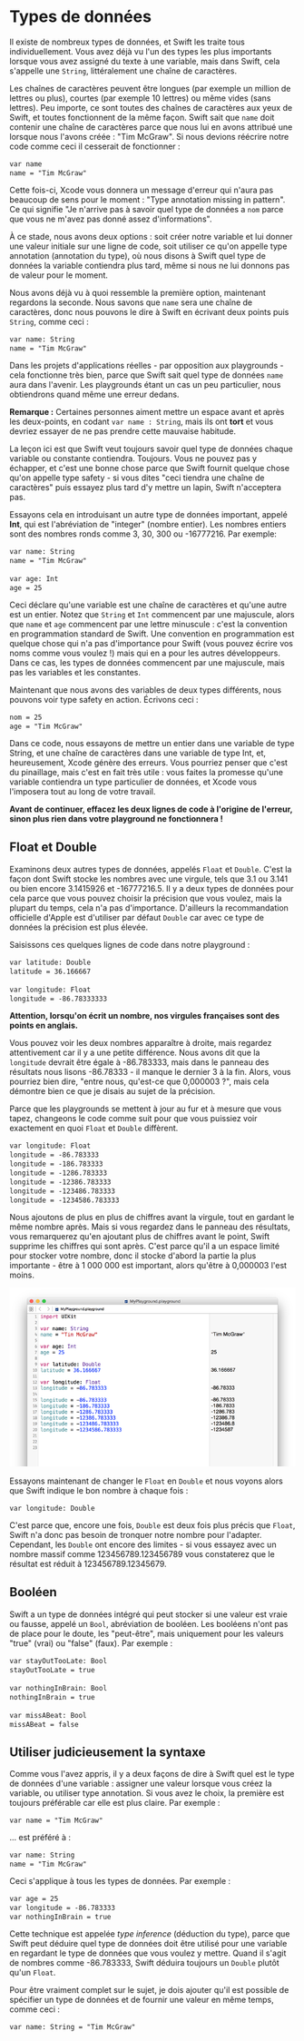 #  Types de données

Il existe de nombreux types de données, et Swift les traite tous individuellement. Vous avez déjà vu l'un des types les plus importants lorsque vous avez assigné du texte à une variable, mais dans Swift, cela s'appelle une `String`, littéralement une chaîne de caractères.

Les chaînes de caractères peuvent être longues (par exemple un million de lettres ou plus), courtes (par exemple 10 lettres) ou même vides (sans lettres). Peu importe, ce sont toutes des chaînes de caractères aux yeux de Swift, et toutes fonctionnent de la même façon. Swift sait que `name` doit contenir une chaîne de caractères parce que nous lui en avons attribué une lorsque nous l'avons créée : "Tim McGraw". Si nous devions réécrire notre code comme ceci il cesserait de fonctionner :

    var name
    name = "Tim McGraw"

Cette fois-ci, Xcode vous donnera un message d'erreur qui n'aura pas beaucoup de sens pour le moment : "Type annotation missing in pattern". Ce qui signifie "Je n'arrive pas à savoir quel type de données a `nom` parce que vous ne m'avez pas donné assez d'informations".

À ce stade, nous avons deux options : soit créer notre variable et lui donner une valeur initiale sur une ligne de code, soit utiliser ce qu'on appelle type annotation (annotation du type), où nous disons à Swift quel type de données la variable contiendra plus tard, même si nous ne lui donnons pas de valeur pour le moment.

Nous avons déjà vu à quoi ressemble la première option, maintenant regardons la seconde. Nous savons que `name` sera une chaîne de caractères, donc nous pouvons le dire à Swift en écrivant deux points puis `String`, comme ceci :

    var name: String
    name = "Tim McGraw"

Dans les projets d'applications réelles - par opposition aux playgrounds - cela fonctionne très bien, parce que Swift sait quel type de données `name` aura dans l'avenir. Les playgrounds étant un cas un peu particulier, nous obtiendrons quand même une erreur dedans.

**Remarque :** Certaines personnes aiment mettre un espace avant et après les deux-points, en codant `var name : String`, mais ils ont **tort** et vous devriez essayer de ne pas prendre cette mauvaise habitude.

La leçon ici est que Swift veut toujours savoir quel type de données chaque variable ou constante contiendra. Toujours. Vous ne pouvez pas y échapper, et c'est une bonne chose parce que Swift fournit quelque chose qu'on appelle type safety - si vous dites "ceci tiendra une chaîne de caractères" puis essayez plus tard d'y mettre un lapin, Swift n'acceptera pas.

Essayons cela en introduisant un autre type de données important, appelé **Int**, qui est l'abréviation de "integer" (nombre entier). Les nombres entiers sont des nombres ronds comme 3, 30, 300 ou -16777216. Par exemple:

    var name: String
    name = "Tim McGraw"

    var age: Int
    age = 25

Ceci déclare qu'une variable est une chaîne de caractères et qu'une autre est un entier. Notez que `String` et `Int` commencent par une majuscule, alors que `name` et `age` commencent par une lettre minuscule : c'est la convention en programmation standard de Swift. Une convention en programmation est quelque chose qui n'a pas d'importance pour Swift (vous pouvez écrire vos noms comme vous voulez !) mais qui en a pour les autres développeurs. Dans ce cas, les types de données commencent par une majuscule, mais pas les variables et les constantes.

Maintenant que nous avons des variables de deux types différents, nous pouvons voir type safety en action. Écrivons ceci :

    nom = 25
    age = "Tim McGraw"

Dans ce code, nous essayons de mettre un entier dans une variable de type String, et une chaîne de caractères dans une variable de type Int, et, heureusement, Xcode génère des erreurs. Vous pourriez penser que c'est du pinaillage, mais c'est en fait très utile : vous faites la promesse qu'une variable contiendra un type particulier de données, et Xcode vous l'imposera tout au long de votre travail.

**Avant de continuer, effacez les deux lignes de code à l'origine de l'erreur, sinon plus rien dans votre playground ne fonctionnera !**


## Float et Double

Examinons deux autres types de données, appelés `Float` et `Double`. C'est la façon dont Swift stocke les nombres avec une virgule, tels que 3.1 ou 3.141 ou bien encore 3.1415926 et -16777216.5. Il y a deux types de données pour cela parce que vous pouvez choisir la précision que vous voulez, mais la plupart du temps, cela n'a pas d'importance. D'ailleurs la recommandation officielle d'Apple est d'utiliser par défaut `Double` car avec ce type de données la précision est plus élevée.

Saisissons ces quelques lignes de code dans notre playground :

    var latitude: Double
    latitude = 36.166667

    var longitude: Float
    longitude = -86.78333333

**Attention, lorsqu'on écrit un nombre, nos virgules françaises sont des points en anglais.**

Vous pouvez voir les deux nombres apparaître à droite, mais regardez attentivement car il y a une petite différence. Nous avons dit que la `longitude` devrait être égale à -86.783333, mais dans le panneau des résultats nous lisons -86.78333 - il manque le dernier 3 à la fin. Alors, vous pourriez bien dire, "entre nous, qu'est-ce que 0,000003 ?", mais cela démontre bien ce que je disais au sujet de la précision.

Parce que les playgrounds se mettent à jour au fur et à mesure que vous tapez, changeons le code comme suit pour que vous puissiez voir exactement en quoi `Float` et `Double` diffèrent.

    var longitude: Float
    longitude = -86.783333
    longitude = -186.783333
    longitude = -1286.783333
    longitude = -12386.783333
    longitude = -123486.783333
    longitude = -1234586.783333

Nous ajoutons de plus en plus de chiffres avant la virgule, tout en gardant le même nombre après. Mais si vous regardez dans le panneau des résultats, vous remarquerez qu'en ajoutant plus de chiffres avant le point, Swift supprime les chiffres qui sont après. C'est parce qu'il a un espace limité pour stocker votre nombre, donc il stocke d'abord la partie la plus importante - être à 1 000 000 est important, alors qu'être à 0,000003 l'est moins.

![Dans Swift, un Float contient beaucoup moins de données qu'un Double, vous devriez donc utiliser le type Double lorsque c'est possible](0-4.png)

Essayons maintenant de changer le `Float` en `Double` et nous voyons alors que Swift indique le bon nombre à chaque fois :

    var longitude: Double

C'est parce que, encore une fois, `Double` est deux fois plus précis que `Float`, Swift n'a donc pas besoin de tronquer notre nombre pour l'adapter. Cependant, les `Double` ont encore des limites - si vous essayez avec un nombre massif comme 123456789.123456789 vous constaterez que le résultat est réduit à 123456789.12345679.


## Booléen

Swift a un type de données intégré qui peut stocker si une valeur est vraie ou fausse, appelé un `Bool`, abréviation de booléen. Les booléens n'ont pas de place pour le doute, les "peut-être", mais uniquement pour les valeurs "true" (vrai) ou "false" (faux). Par exemple :

    var stayOutTooLate: Bool
    stayOutTooLate = true

    var nothingInBrain: Bool
    nothingInBrain = true

    var missABeat: Bool
    missABeat = false


## Utiliser judicieusement la syntaxe

Comme vous l'avez appris, il y a deux façons de dire à Swift quel est le type de données d'une variable : assigner une valeur lorsque vous créez la variable, ou utiliser type annotation. Si vous avez le choix, la première est toujours préférable car elle est plus claire. Par exemple :

    var name = "Tim McGraw"

... est préféré à :

    var name: String
    name = "Tim McGraw"

Ceci s'applique à tous les types de données. Par exemple :

    var age = 25
    var longitude = -86.783333
    var nothingInBrain = true

Cette technique est appelée *type inference* (déduction du type), parce que Swift peut déduire quel type de données doit être utilisé pour une variable en regardant le type de données que vous voulez y mettre. Quand il s'agit de nombres comme -86.783333, Swift déduira toujours un `Double` plutôt qu'un `Float`.

Pour être vraiment complet sur le sujet, je dois ajouter qu'il est possible de spécifier un type de données et de fournir une valeur en même temps, comme ceci :

    var name: String = "Tim McGraw"
